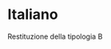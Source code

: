 # Italiano

Restituzione della tipologia B


<!--stackedit_data:
eyJoaXN0b3J5IjpbNDE5NzIwMTQxXX0=
-->